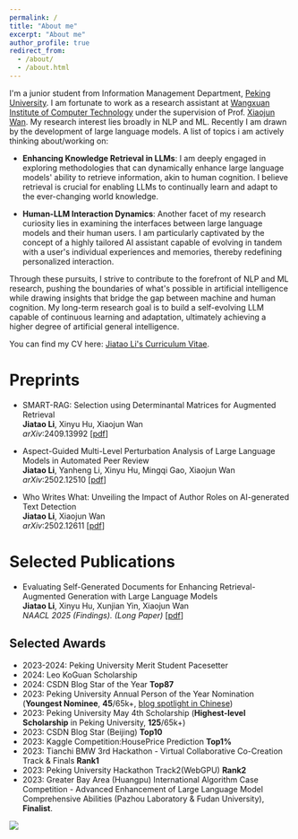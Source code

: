```yaml
---
permalink: /
title: "About me"
excerpt: "About me"
author_profile: true
redirect_from: 
  - /about/
  - /about.html
---
```


I'm a junior student from Information Management Department, [Peking University](https://www.pku.edu.cn/). I am fortunate to work as a research assistant at [Wangxuan Institute of Computer Technology](https://www.icst.pku.edu.cn/english/home/index.htm) under the supervision of Prof. [Xiaojun Wan](https://wanxiaojun.github.io/). My research interest lies broadly in NLP and ML. Recently I am drawn by the development of large language models. A list of topics i am actively thinking about/working on: 
- **Enhancing Knowledge Retrieval in LLMs**: I am deeply engaged in exploring methodologies that can dynamically enhance large language models' ability to retrieve information, akin to human cognition. I believe retrieval is crucial for enabling LLMs to continually learn and adapt to the ever-changing world knowledge.

- **Human-LLM Interaction Dynamics**: Another facet of my research curiosity lies in examining the interfaces between large language models and their human users. I am particularly captivated by the concept of a highly tailored AI assistant capable of evolving in tandem with a user's individual experiences and memories, thereby redefining personalized interaction.

Through these pursuits, I strive to contribute to the forefront of NLP and ML research, pushing the boundaries of what's possible in artificial intelligence while drawing insights that bridge the gap between machine and human cognition. My long-term research goal is to build a self-evolving LLM capable of continuous learning and adaptation, ultimately achieving a higher degree of artificial general intelligence.

You can find my CV here: [Jiatao Li's Curriculum Vitae](../assets/Curriculum_Vitae.pdf).

Preprints
======

- SMART-RAG: Selection using Determinantal Matrices for Augmented Retrieval <br>
**Jiatao Li**, Xinyu Hu, Xiaojun Wan  
*arXiv*:2409.13992 [[pdf](https://arxiv.org/pdf/2409.13992)]

- Aspect-Guided Multi-Level Perturbation Analysis of Large Language Models in Automated Peer Review <br>
**Jiatao Li**, Yanheng Li, Xinyu Hu, Mingqi Gao, Xiaojun Wan  
*arXiv*:2502.12510 [[pdf](https://arxiv.org/pdf/2502.12510)]

- Who Writes What: Unveiling the Impact of Author Roles on AI-generated Text Detection <br>
**Jiatao Li**, Xiaojun Wan  
*arXiv*:2502.12611 [[pdf](https://arxiv.org/pdf/2502.12611)]



Selected Publications
======

- Evaluating Self-Generated Documents for Enhancing Retrieval-Augmented Generation with Large Language Models <br>
**Jiatao Li**, Xinyu Hu, Xunjian Yin, Xiaojun Wan  
*NAACL 2025 (Findings). (Long Paper)*  [[pdf](https://arxiv.org/pdf/2410.13192)]


## Selected Awards
- 2023-2024: Peking University Merit Student Pacesetter 
- 2024: Leo KoGuan Scholarship
- 2024: CSDN Blog Star of the Year **Top87**
- 2023: Peking University Annual Person of the Year Nomination (**Youngest Nominee**, **45**/65k+, [blog spotlight in Chinese](https://mp.weixin.qq.com/s/9AX7mmZwutBP2PtUydvezg))
- 2023: Peking University May 4th Scholarship (**Highest-level Scholarship** in Peking University, **125**/65k+)
- 2023: CSDN Blog Star (Beijing) **Top10**
- 2023: Kaggle Competition:HousePrice Prediction **Top1%**
- 2023: Tianchi BMW 3rd Hackathon - Virtual Collaborative Co-Creation Track & Finals **Rank1**
- 2023: Peking University Hackathon Track2(WebGPU) **Rank2**
- 2023: Greater Bay Area (Huangpu) International Algorithm Case Competition - Advanced Enhancement of Large Language Model Comprehensive Abilities (Pazhou Laboratory & Fudan University), **Finalist**.
  


<a href='https://clustrmaps.com/site/1bzs6'  title='Visit tracker'>
  <img src='//clustrmaps.com/map_v2.png?d=MtsfYgtIlqtL9wcmZXok1hKh3RwcTQtk7gMG3_8hsCI&cl=ffffff&w=600'/>
</a>



<!-- [Email](mailto:2200016651@stu.pku.edu.cn) / [Github](https://github.com/leejamesss) / [Wechat](../images/wechat.jpg) / [CSDN](https://blog.csdn.net/m0_72410588?spm=1000.2115.3001.5343) -->

